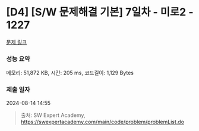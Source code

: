 # [D4] [S/W 문제해결 기본] 7일차 - 미로2 - 1227 

[문제 링크](https://swexpertacademy.com/main/code/problem/problemDetail.do?contestProbId=AV14wL9KAGkCFAYD) 

### 성능 요약

메모리: 51,872 KB, 시간: 205 ms, 코드길이: 1,129 Bytes

### 제출 일자

2024-08-14 14:55



> 출처: SW Expert Academy, https://swexpertacademy.com/main/code/problem/problemList.do